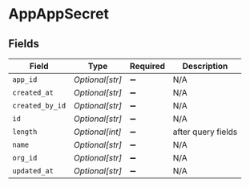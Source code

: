 # AppAppSecret


## Fields

| Field              | Type               | Required           | Description        |
| ------------------ | ------------------ | ------------------ | ------------------ |
| `app_id`           | *Optional[str]*    | :heavy_minus_sign: | N/A                |
| `created_at`       | *Optional[str]*    | :heavy_minus_sign: | N/A                |
| `created_by_id`    | *Optional[str]*    | :heavy_minus_sign: | N/A                |
| `id`               | *Optional[str]*    | :heavy_minus_sign: | N/A                |
| `length`           | *Optional[int]*    | :heavy_minus_sign: | after query fields |
| `name`             | *Optional[str]*    | :heavy_minus_sign: | N/A                |
| `org_id`           | *Optional[str]*    | :heavy_minus_sign: | N/A                |
| `updated_at`       | *Optional[str]*    | :heavy_minus_sign: | N/A                |